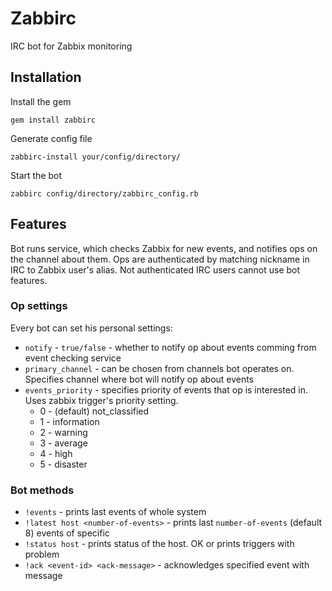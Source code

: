 Zabbirc
=======

IRC bot for Zabbix monitoring

Installation
------------
Install the gem
```
gem install zabbirc
```
Generate config file
```
zabbirc-install your/config/directory/
```
Start the bot
```
zabbirc config/directory/zabbirc_config.rb
```

Features
--------
Bot runs service, which checks Zabbix for new events, and notifies ops on the channel about them.
Ops are authenticated by matching nickname in IRC to Zabbix user's alias.
Not authenticated IRC users cannot use bot features.
### Op settings
Every bot can set his personal settings:
* `notify` - `true/false` - whether to notify op about events comming from event checking service
* `primary_channel` - can be chosen from channels bot operates on. Specifies channel where bot will notify op about events
* `events_priority` - specifies priority of events that op is interested in. Uses zabbix trigger's priority setting.
  * 0 - (default) not_classified
  * 1 - information
  * 2 - warning
  * 3 - average
  * 4 - high
  * 5 - disaster

### Bot methods
* `!events` - prints last events of whole system
* `!latest host <number-of-events>` - prints last `number-of-events` (default 8) events of specific
* `!status host` - prints status of the host. OK or prints triggers with problem
* `!ack <event-id> <ack-message>` - acknowledges specified event with message



